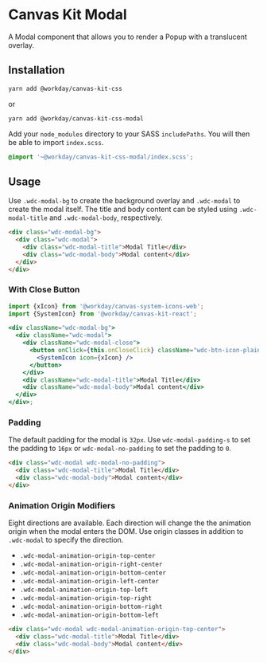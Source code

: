 # Canvas Kit Modal

A Modal component that allows you to render a Popup with a translucent overlay.

## Installation

```sh
yarn add @workday/canvas-kit-css
```

or

```sh
yarn add @workday/canvas-kit-css-modal
```

Add your `node_modules` directory to your SASS `includePaths`. You will then be able to import
`index.scss`.

```scss
@import '~@workday/canvas-kit-css-modal/index.scss';
```

## Usage

Use `.wdc-modal-bg` to create the background overlay and `.wdc-modal` to create the modal itself.
The title and body content can be styled using `.wdc-modal-title` and `.wdc-modal-body`,
respectively.

```html
<div class="wdc-modal-bg">
  <div class="wdc-modal">
    <div class="wdc-modal-title">Modal Title</div>
    <div class="wdc-modal-body">Modal content</div>
  </div>
</div>
```

### With Close Button

```jsx
import {xIcon} from '@workday/canvas-system-icons-web';
import {SystemIcon} from '@workday/canvas-kit-react';

<div className="wdc-modal-bg">
  <div className="wdc-modal">
    <div className="wdc-modal-close">
      <button onClick={this.onCloseClick} className="wdc-btn-icon-plain">
        <SystemIcon icon={xIcon} />
      </button>
    </div>
    <div className="wdc-modal-title">Modal Title</div>
    <div className="wdc-modal-body">Modal content</div>
  </div>
</div>;
```

### Padding

The default padding for the modal is `32px`. Use `wdc-modal-padding-s` to set the padding to `16px`
or `wdc-modal-no-padding` to set the padding to `0`.

```html
<div class="wdc-modal wdc-modal-no-padding">
  <div class="wdc-modal-title">Modal Title</div>
  <div class="wdc-modal-body">Modal content</div>
</div>
```

### Animation Origin Modifiers

Eight directions are available. Each direction will change the the animation origin when the modal
enters the DOM. Use origin classes in addition to `.wdc-modal` to specify the direction.

- `.wdc-modal-animation-origin-top-center`
- `.wdc-modal-animation-origin-right-center`
- `.wdc-modal-animation-origin-bottom-center`
- `.wdc-modal-animation-origin-left-center`
- `.wdc-modal-animation-origin-top-left`
- `.wdc-modal-animation-origin-top-right`
- `.wdc-modal-animation-origin-bottom-right`
- `.wdc-modal-animation-origin-bottom-left`

```html
<div class="wdc-modal wdc-modal-animation-origin-top-center">
  <div class="wdc-modal-title">Modal Title</div>
  <div class="wdc-modal-body">Modal content</div>
</div>
```
